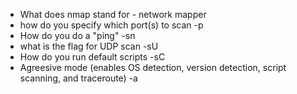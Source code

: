 - What does nmap stand for - network mapper
- how do you specify which port(s) to scan -p
- How do you do a "ping" -sn
- what is the flag for UDP scan -sU
- How do you run default scripts -sC
- Agreesive mode (enables OS detection, version detection, script scanning, and traceroute) -a
